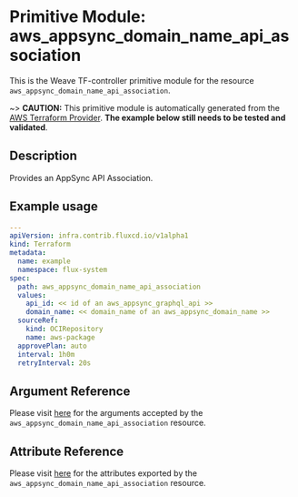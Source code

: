 
# Primitive Module: aws_appsync_domain_name_api_association

This is the Weave TF-controller primitive module for the resource `aws_appsync_domain_name_api_association`.

~> **CAUTION:** This primitive module is automatically generated from the [AWS Terraform Provider](https://registry.terraform.io/providers/hashicorp/aws/latest/docs/resources/appsync_domain_name_api_association). **The example below still needs to be tested and validated**.

## Description

Provides an AppSync API Association.

## Example usage

```yaml
---
apiVersion: infra.contrib.fluxcd.io/v1alpha1
kind: Terraform
metadata:
  name: example
  namespace: flux-system
spec:
  path: aws_appsync_domain_name_api_association
  values:
    api_id: << id of an aws_appsync_graphql_api >>
    domain_name: << domain_name of an aws_appsync_domain_name >>
  sourceRef:
    kind: OCIRepository
    name: aws-package
  approvePlan: auto
  interval: 1h0m
  retryInterval: 20s
```

## Argument Reference

Please visit [here](https://registry.terraform.io/providers/hashicorp/aws/latest/docs/resources/appsync_domain_name_api_association#argument-reference) for the arguments accepted by the `aws_appsync_domain_name_api_association` resource.

## Attribute Reference

Please visit [here](https://registry.terraform.io/providers/hashicorp/aws/latest/docs/resources/appsync_domain_name_api_association#attributes-reference) for the attributes exported by the `aws_appsync_domain_name_api_association` resource.
